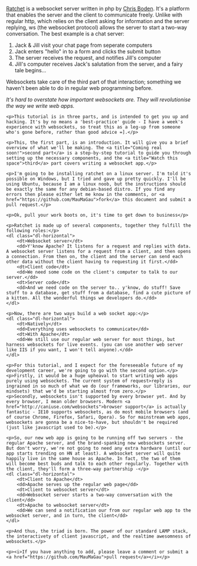 <div class="legible-width">
	<p><a href="http://socketo.me/">Ratchet</a> is a websocket server written in php by <a href="https://github.com/cboden">Chris Boden</a>. It's a platform that enables the server and the client to communicate freely. Unlike with regular http, which relies on the client asking for information and the server replying, ws (the websocket protocol) allows the server to start a two-way conversation. The best example is a chat server:</p>
	<ol>
		<li>Jack & Jill visit your chat page from seperate computers</li>
		<li>Jack enters "hello" in to a form and clicks the submit button</li>
		<li>The server receives the request, and notifies Jill's computer</li>
		<li>Jill's computer receives Jack's salutation from the server, and a fairy tale begins...</li>
	</ol>
	<p>Websockets take care of the third part of that interaction; something we haven't been able to do in regular web programming before.</p>
	<p><i>It's hard to overstate how important websockets are. They will revolutionise the way we write web apps.</i></p>

	<p>This tutorial is in three parts, and is intended to get you up and hacking. It's by no means a 'best-practice' guide - I have a week's experience with websockets, so treat this as a leg-up from someone who's gone before, rather than good advice =].</p>

	<p>This, the first part, is an introduction. It will give you a brief overview of what we'll be making. The <a title="Coming real soon!">second part</a> is a step-by-step tutorial to guide you through setting up the necessary components, and the <a title="Watch this space">third</a> part covers writing a websocket app.</p>

	<p>I'm going to be installing ratchet on a linux server. I'm told it's possible on Windows, but I tried and gave up pretty quickly. I'll be using Ubuntu, because I am a linux noob, but the instructions should be exactly the same for any debian-based distro. If you find any errors then please either let me know in the comments, or <a href="https://github.com/MauMaGau">fork</a> this document and submit a pull request.</p>

	<p>Ok, pull your work boots on, it's time to get down to business</p>

	<p>Ratchet is made up of several components, together they fulfill the following roles:</p>
	<dl class="dl-horizontal">
		<dt>Websocket server</dt>
		<dd>Y'know Apache? It listens for a request and replies with data. A websocket server listens for a request from a client, and then opens a connection. From then on, the client and the server can send each other data without the client having to requesting it first.</dd>
		<dt>Client code</dt>
		<dd>We need some code on the client's computer to talk to our server.</dd>
		<dt>Server code</dt>
		<dd>And we need code on the server to.. y'know, do stuff! Save stuff to a database, get stuff from a database, find a cute picture of a kitten. All the wonderful things we developers do.</dd>
	</dl>

	<p>Now, there are two ways build a web socket app:</p>
	<dl class="dl-horizontal">
		<dt>Natively</dt>
		<dd>Everything uses websockets to communicate</dd>
		<dt>With Apache</dt>
		<dd>We still use our regular web server for most things, but harness websockets for live events. (you can use another web server like IIS if you want, I won't tell anyone).</dd>
	</dl>

	<p>For this tutorial, and I expect for the foreseeable future of my development career, we're going to go with the second option.</p>
	<p>Firstly, it would be a huge upheaval to start writing web apps purely using websockets. The current system of request>reply is ingrained in so much of what we do (our frameworks, our libraries, our mindsets) that we'd be starting almost from zero.</p>
	<p>Secondly, websockets isn't supported by every browser yet. And by every browser, I mean older browsers. Modern <a href="http://caniuse.com/websockets">browser support</a> is actually fantastic - IE10 supports websockets, as do most mobile browsers (and of course Chrome, Firefox, Safari, Opera). So for mainstream web apps, websockets are gonna be a nice-to-have, but shouldn't be required (just like javascript used to be).</p>

	<p>So, our new web app is going to be running off two servers - the regular Apache server, and the brand-spanking new websockets server. But don't worry, we're not going to need any extra hardware (until our app starts trending on HN at least). A websocket server will quite happily live in the same house as Apache. In fact, the two of them will become best buds and talk to each other regularly. Together with the client, they'll form a three-way partnership -</p>
	<dl class="dl-horizontal">
		<dt>Client to Apache</dt>
		<dd>Apache serves up the regular web page</dd>
		<dt>Client to websocket server</dt>
		<dd>Websocket server starts a two-way conversation with the client</dd>
		<dt>Apache to websocket server</dt>
		<dd>We can send a notification our from our regular web app to the websocket server, and in turn, the client</dd>
	</dl>

	<p>And thus, the triad is born. The power of our standard LAMP stack, the interactivety of client javascript, and the realtime awesomness of websockets.</p>

	<p><i>If you have anything to add, please leave a comment or submit a <a href="https://github.com/MauMaGau">pull request</a></i></p>
</div>
